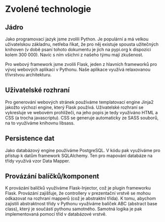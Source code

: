 # Zvolené technologie

## Jádro

Jako programovací jazyk jsme zvolili Python. Je populární a má velkou
uživatelskou základnu, netřeba říkat, že pro něj existuje spousta užitečných
knihoven (v době psaní tohoto dokumentu je jich na pypi.org k dispozici kolem
300 000). Navíc s ním všichni z našeho týmu mají zkušenost.

Pro webový framework jsme zvolili Flask, jeden z hlavních frameworků pro vývoj
webových aplikací v Pythonu. Naše aplikace využívá relaxovanou třívrstvou
architekturu.

## Uživatelské rozhraní

Pro generování webových stránek používáme templatovací engine Jinja2 jakožto
výchozí engine, který Flask používá. Uživatelské rozhraní se vykresluje ve
webovém prohlížeči, na jeho popis je tedy využíváno HTML a CSS (a trocha
javascriptu). CSS se generuje automaticky ze SASS souborů, na to využíváme
knihovnu libsass.

## Persistence dat

Jako databázový engine používáme PostgreSQL. V kódu pak využíváme pro přístup k
datům framework SQLAlchemy. Ten pro mapování databáze na třídy využívá vzor Data
Mapper.

## Provázání balíčků/komponent

K provázání balíčků využíváme Flask-Injector, což je plugin frameworku Flask.
Provázání zajišťuje, že controllery v prezentační vrstvě se mohou odkazovat
na rozhraní mapperů (což je abstraktní třída). K tomu, abychom zajistili
abstraktnost třídy v Pythonu využíváme balíček ABC (abstract base class), který
je součástí pythonu samotného. Samotná logika je pak implementovaná pomocí tříd
v databázové vrstvě.
